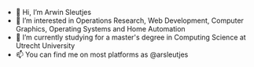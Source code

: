 - 👋 Hi, I’m Arwin Sleutjes
- 👀 I’m interested in Operations Research, Web Development, Computer Graphics, Operating Systems and Home Automation
- 🌱 I’m currently studying for a master's degree in Computing Science at Utrecht University
- 📫 You can find me on most platforms as @arsleutjes

<!---
arsleutjes/arsleutjes is a ✨ special ✨ repository because its `README.md` (this file) appears on your GitHub profile.
You can click the Preview link to take a look at your changes.
--->
